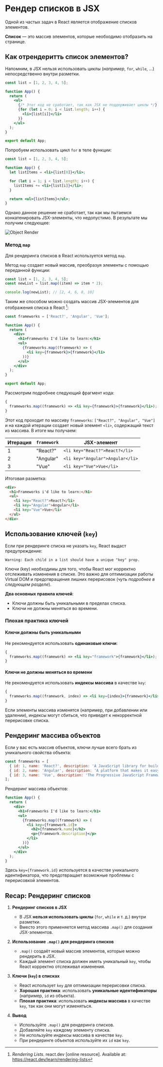# Рендер списков в JSX

Одной из частых задач в React является отображение списков элементов.

**Список** — это массив элементов, которые необходимо отобразить на странице.

## Как отрендеритть список элементов?

Напомним, в JSX нельзя использовать циклы (_например_, `for`, `while`, ...) непосредственно внутри разметки.

```jsx
const list = [1, 2, 3, 4, 5];

function App() {
  return (
    <ul>
      {/* Этот код не сработает, так как JSX не поддерживает циклы */}
      {for (let i = 0; i < list.length; i++) {
        <li>{list[i]}</li>
      }}
    </ul>
  );
}

export default App;
```

Попробуем использовать цикл `for` в теле функции:

```jsx
const list = [1, 2, 3, 4, 5];

function App() {
  let listItems = <li>{list[0]}</li>;

  for (let i = 1; i < list.length; i++) {
    listItems += <li>{list[i]}</li>;
  }

  return <ul>{listItems}</ul>;
}
```

Однако данное решение не сработает, так как мы пытаемся конкатенировать JSX-элементы, что недопустимо. В результате мы получим следующее:

![Object Render](https://img001.prntscr.com/file/img001/pzoYDcOjRzC5MHu-P0TGVA.png)

### Метод `map`

Для рендеринга списков в React используется метод `map`.

Метод `map` создает новый массив, преобразуя элементы с помощью переданной функции:

```js
const list = [1, 2, 3, 4, 5];
const newList = list.map((item) => item * 2);

console.log(newList); // [2, 4, 6, 8, 10]
```

Таким же способом можно создать массив JSX-элементов для отображения списка в React [^1]:

```jsx
const frameworks = ['React?', 'Angular', 'Vue'];

function App() {
  return (
    <div>
      <h1>Frameworks I'd like to learn:</h1>
      <ul>
        {frameworks.map((framework) => (
          <li key={framework}>{framework}</li>
        ))}
      </ul>
    </div>
  );
}

export default App;
```

Рассмотрим подробнее следующий фрагмент кода:

```jsx
{
  frameworks.map((framework) => <li key={framework}>{framework}</li>);
}
```

Этот код проходит по массиву `frameworks`: `["React?", "Angular", "Vue"]` и на каждой итерации создает новый элемент `<li>`, содержащий текст из массива. В итоге мы получаем:

| Итерация | `framework` | JSX-элемент                      |
| -------- | ----------- | -------------------------------- |
| 1        | "React?"    | `<li key="React?">React?</li>`   |
| 2        | "Angular"   | `<li key="Angular">Angular</li>` |
| 3        | "Vue"       | `<li key="Vue">Vue</li>`         |

Итоговая разметка:

```html
<div>
  <h1>Frameworks i'd like to learn:</h1>
  <ul>
    <li key="React?">React?</li>
    <li key="Angular">Angular</li>
    <li key="Vue">Vue</li>
  </ul>
</div>
```

## Использование ключей (`key`)

Если при рендеринге списка не указать `key`, React выдаст предупреждение:

```
Warning: Each child in a list should have a unique "key" prop.
```

Ключи (key) необходимы для того, чтобы React мог корректно отслеживать изменения в списке. Это важно для оптимизации работы Virtual DOM и предотвращения лишних перерисовок (_чуть подробнее в следующем разделе_).

**Два основных правила ключей**:

- Ключи должны быть уникальными в пределах списка.
- Ключи не должны меняться во времени.

### Плохая практика ключей

#### Ключи должны быть уникальными

Не рекомендуется использовать **одинаковые ключи**:

```jsx
{
  frameworks.map((framework) => <li key="framework">{framework}</li>);
}
```

#### Ключи не должны меняться во времени

Не рекомендуется использовать **индексы массива** в качестве `key`:

```jsx
{
  frameworks.map((framework, index) => <li key={index}>{framework}</li>);
}
```

Если элементы массива изменятся (например, при добавлении или удалении), индексы могут сбиться, что приведет к некорректной перерисовке списка.

## Рендеринг массива объектов

Если у вас есть массив объектов, ключи лучше всего брать из уникального свойства объекта:

```jsx
const frameworks = [
  { id: 1, name: 'React?', description: 'A JavaScript library for building user interfaces' },
  { id: 2, name: 'Angular', description: 'A platform that makes it easy to build applications' },
  { id: 3, name: 'Vue', description: 'The Progressive JavaScript Framework' },
];
```

Рендеринг массива объектов:

```jsx
function App() {
  return (
    <div>
      <h1>Frameworks I'd like to learn:</h1>
      <ul>
        {frameworks.map((framework) => (
          <li key={framework.id}>
            <h2>{framework.name}</h2>
            <p>{framework.description}</p>
          </li>
        ))}
      </ul>
    </div>
  );
}
```

Здесь `key={framework.id}` используется в качестве уникального идентификатора, что предотвращает возможные проблемы с перерисовкой элементов.

## Recap: Рендеринг списков

1. **Рендеринг списков в JSX**

   - В JSX **нельзя использовать циклы** (`for`, `while` и т. д.) внутри разметки.
   - Вместо этого применяется метод массива `.map()` для создания JSX-элементов.

2. **Использование `.map()` для рендеринга списков**

   - `.map()` создаёт новый массив элементов, которые можно рендерить в JSX.
   - Каждый элемент списка должен иметь уникальный `key`, чтобы React корректно отслеживал изменения.

3. **Ключи (`key`) в списках**

   - React использует `key` для оптимизации перерисовки списка.
   - **Хорошая практика**: использовать **уникальные идентификаторы** (например, `id` из объекта).
   - **Плохая практика**: использовать **индексы массива** в качестве `key`, так как они могут изменяться.

4. **Вывод**
   - Используйте `.map()` для рендеринга списков.
   - Добавляйте `key` каждому элементу списка.
   - Не используйте индексы массива в качестве `key`.
   - При рендеринге объектов используйте их `id` как `key`.

[^1]: _Rendering Lists_. react.dev [online resource]. Available at: https://react.dev/learn/rendering-lists
